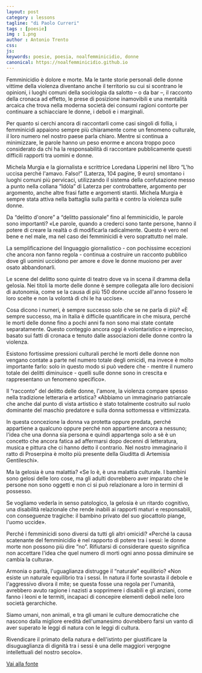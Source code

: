 ```yaml
---
layout: post
category : lessons
tagline: "di Paolo Curreri"
tags : [poesie]
img : 1.png
author : Antonio Trento
css: 
js: 
keywords: poesie, poesia, noalfemminicidio, donne
canonical: https://noalfemminicidio.github.io
---
```

Femminicidio è dolore e morte. Ma le tante storie personali delle donne vittime della violenza diventano anche il territorio su cui si scontrano le opinioni, i luoghi comuni della sociologia da salotto – o da bar –, il racconto della cronaca ad effetto, le prese di posizione inamovibili e una mentalità arcaica che trova nella moderna società dei consumi ragioni contorte per continuare a schiacciare le donne, i deboli e i marginali. 
<!--more-->
Per quanto si cerchi ancora di raccontarli come casi singoli di follia, i femminicidi appaiono sempre più chiaramente come un fenomeno culturale, il loro numero nel nostro paese parla chiaro. Mentre si continua a minimizzare, le parole hanno un peso enorme e ancora troppo poco considerato da chi ha la responsabilità di raccontare pubblicamente questi difficili rapporti tra uomini e donne.

Michela Murgia e la giornalista e scrittrice Loredana Lipperini nel libro “L'ho uccisa perché l'amavo. Falso!” (Laterza, 104 pagine, 9 euro) smontano i luoghi comuni più pervicaci, utilizzando il sistema della confutazione messo a punto nella collana “Idòla” di Laterza per controbattere, argomento per argomento, anche altre frasi fatte e argomenti stantii. Michela Murgia è sempre stata attiva nella battaglia sulla parità e contro la violenza sulle donne.

Da “delitto d'onore” a “delitto passionale” fino al femminicidio, le parole sono importanti?
«Le parole, quando a crederci sono tante persone, hanno il potere di creare la realtà o di modificarla radicalmente. Questo è vero nel bene e nel male, ma nel caso dei femminicidi è vero soprattutto nel male. 

La semplificazione del linguaggio giornalistico - con pochissime eccezioni che ancora non fanno regola - continua a costruire un racconto pubblico dove gli uomini uccidono per amore e dove le donne muoiono per aver osato abbandonarli. 

Le scene del delitto sono quinte di teatro dove va in scena il dramma della gelosia. Nei titoli la morte delle donne è sempre collegata alle loro decisioni di autonomia, come se la causa di più 150 donne uccide all'anno fossero le loro scelte e non la volontà di chi le ha uccise».

Cosa dicono i numeri, è sempre successo solo che se ne parla di più?
«È sempre successo, ma in Italia è difficile quantificare in che misura, perché le morti delle donne fino a pochi anni fa non sono mai state contate separatamente. Questo conteggio ancora oggi è volontaristico e impreciso, basato sui fatti di cronaca e tenuto dalle associazioni delle donne contro la violenza. 

Esistono fortissime pressioni culturali perché le morti delle donne non vengano contate a parte nel numero totale degli omicidi, ma invece è molto importante farlo: solo in questo modo si può vedere che - mentre il numero totale dei delitti diminuisce - quelli sulle donne sono in crescita e rappresentano un fenomeno specifico».

Il “racconto” del delitto delle donne, l'amore, la violenza compare spesso nella tradizione letteraria e artistica?
«Abbiamo un immaginario patriarcale che anche dal punto di vista artistico è stato totalmente costruito sul ruolo dominante del maschio predatore e sulla donna sottomessa e vittimizzata. 

In questa concezione la donna va protetta oppure predata, perché appartiene a qualcuno oppure perché non appartiene ancora a nessuno; l'idea che una donna sia persona e quindi appartenga solo a sè è un concetto che ancora fatica ad affermarsi dopo decenni di letteratura, musica e pittura che ci hanno detto il contrario. Nel nostro immaginario il ratto di Proserpina è molto più presente della Giuditta di Artemisia Gentileschi».

Ma la gelosia è una malattia?
«Se lo è, è una malattia culturale. I bambini sono gelosi delle loro cose, ma gli adulti dovrebbero aver imparato che le persone non sono oggetti e non ci si può relazionare a loro in termini di possesso. 

Se vogliamo vederla in senso patologico, la gelosia è un ritardo cognitivo, una disabilità relazionale che rende inabili ai rapporti maturi e responsabili, con conseguenze tragiche: il bambino privato del suo giocattolo piange, l'uomo uccide».

Perché i femminicidi sono diversi da tutti gli altri omicidi?
«Perché la causa scatenante del femminicidio è nel rapporto di potere tra i sessi: le donne morte non possono più dire “no”. Rifiutarsi di considerare questo significa non accettare l'idea che quel numero di morti ogni anno possa diminuire se cambia la cultura».

Armonia o parità, l'uguaglianza distrugge il “naturale” equilibrio?
«Non esiste un naturale equilibrio tra i sessi. In natura il forte sovrasta il debole e l'aggressivo divora il mite; se questa fosse una regola per l'umanità, avrebbero avuto ragione i nazisti a sopprimere i disabili e gli anziani, come fanno i leoni e le termiti, incapaci di concepire elementi deboli nelle loro società gerarchiche. 

Siamo umani, non animali, e tra gli umani le culture democratiche che nascono dalla migliore eredità dell'umanesimo dovrebbero farsi un vanto di aver superato le leggi di natura con le leggi di cultura. 

Rivendicare il primato della natura e dell'istinto per giustificare la disuguaglianza di dignità tra i sessi è una delle maggiori vergogne intellettuali del nostro secolo».

[Vai alla fonte](http://www.lanuovasardegna.it/regione/2013/04/20/news/femminicidio-morbo-violento-da-combattere-1.6917791)
